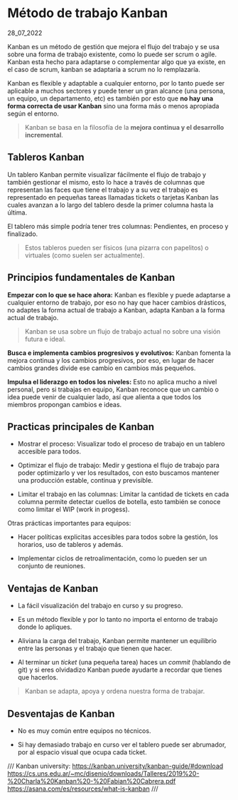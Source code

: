 # Método de trabajo Kanban
28_07_2022

Kanban es un método de gestión que mejora el flujo del trabajo y se usa sobre una forma de trabajo existente, como lo puede ser scrum o agile. Kanban esta hecho para adaptarse o complementar algo que ya existe, en el caso de scrum, kanban se adaptaría a scrum no lo remplazaría.

Kanban es flexible y adaptable a cualquier entorno, por lo tanto puede ser aplicable a muchos sectores y puede tener un gran alcance (una persona, un equipo, un departamento, etc) es también por esto que **no hay una forma correcta de usar Kanban** sino una forma más o menos apropiada según el entorno.

> Kanban se basa en la filosofía de la **mejora continua y el desarrollo incremental**.

## Tableros Kanban

Un tablero Kanban permite visualizar fácilmente el flujo de trabajo y también gestionar el mismo, esto lo hace a través de columnas que representan las faces que tiene el trabajo y a su vez el trabajo es representado en pequeñas tareas llamadas tickets o tarjetas Kanban las cuales avanzan a lo largo del tablero desde la primer columna hasta la última. 

El tablero más simple podría tener tres columnas: Pendientes, en proceso y finalizado.

> Estos tableros pueden ser físicos (una pizarra con papelitos) o virtuales (como suelen ser actualmente).

## Principios fundamentales de Kanban

**Empezar con lo que se hace ahora:** Kanban es flexible y puede adaptarse a cualquier entorno de trabajo, por eso no hay que hacer cambios drásticos, no adaptes la forma actual de trabajo a Kanban, adapta Kanban a la forma actual de trabajo.

> Kanban se usa sobre un flujo de trabajo actual no sobre una visión futura e ideal.

**Busca e implementa cambios progresivos y evolutivos:** Kanban fomenta la mejora continua y los cambios progresivos, por eso, en lugar de hacer cambios grandes divide ese cambio en cambios más pequeños.

**Impulsa el liderazgo en todos los niveles:** Esto no aplica mucho a nivel personal, pero si trabajas en equipo, Kanban reconoce que un cambio o idea puede venir de cualquier lado, así que alienta a que todos los miembros propongan cambios e ideas.

## Practicas principales de Kanban

* Mostrar el proceso: Visualizar todo el proceso de trabajo en un tablero accesible para todos.

* Optimizar el flujo de trabajo: Medir y gestiona el flujo de trabajo para poder optimizarlo y ver los resultados, con esto buscamos mantener una producción estable, continua y previsible.

* Limitar el trabajo en las columnas: Limitar la cantidad de tickets en cada columna permite detectar cuellos de botella, esto también se conoce como limitar el WIP (work in progess).

Otras prácticas importantes para equipos:

* Hacer políticas explicitas accesibles para todos sobre la gestión, los horarios, uso de tableros y además.

* Implementar ciclos de retroalimentación, como lo pueden ser un conjunto de reuniones.

## Ventajas de Kanban

* La fácil visualización del trabajo en curso y su progreso.

* Es un método flexible y por lo tanto no importa el entorno de trabajo donde lo apliques.

* Aliviana la carga del trabajo, Kanban permite mantener un equilibrio entre las personas y el trabajo que tienen que hacer.

* Al terminar un *ticket* (una pequeña tarea) haces un *commit* (hablando de git) y si eres olvidadizo Kanban puede ayudarte a recordar que tienes que hacerlos.

> Kanban se adapta, apoya y ordena nuestra forma de trabajar.

## Desventajas de Kanban

* No es muy común entre equipos no técnicos.

* Si hay demasiado trabajo en curso ver el tablero puede ser abrumador, por al espacio visual que ocupa cada ticket.

/// 
Kanban university: https://kanban.university/kanban-guide/#download
https://cs.uns.edu.ar/~mc/disenio/downloads/Talleres/2019%20-%20Charla%20Kanban%20-%20Fabian%20Cabrera.pdf
https://asana.com/es/resources/what-is-kanban
///